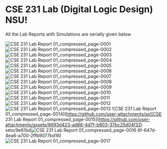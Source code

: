 # CSE 231 Lab (Digital Logic Design) NSU!
All the Lab Reports with Simulations are serially given below 

![CSE 231 Lab Report 01_compressed_page-0001](https://github.com/user-attachments/assets/6f81d56c-8351-4989-8ac5-446792c9d306)
![CSE 231 Lab Report 01_compressed_page-0002](https://github.com/user-attachments/assets/eb6868e4-b72e-430c-ac14-e726bb4658a0)
![CSE 231 Lab Report 01_compressed_page-0003](https://github.com/user-attachments/assets/07367c24-89e6-42da-86be-50d398a637fc)
![CSE 231 Lab Report 01_compressed_page-0004](https://github.com/user-attachments/assets/dfa26139-874c-47ff-b38c-cda4baa15e61)
![CSE 231 Lab Report 01_compressed_page-0005](https://github.com/user-attachments/assets/cd34561b-0a9c-4315-9872-5937b29c7b0d)
![CSE 231 Lab Report 01_compressed_page-0006](https://github.com/user-attachments/assets/fbb2e668-47d8-4a1d-9dbb-a1f9580cae94)
![CSE 231 Lab Report 01_compressed_page-0007](https://github.com/user-attachments/assets/e9126295-b835-49f2-83de-0cebc232e420)
![CSE 231 Lab Report 01_compressed_page-0008](https://github.com/user-attachments/assets/825f3328-0914-4198-b2d2-7b1bc2cb42c0)
![CSE 231 Lab Report 01_compressed_page-0009](https://github.com/user-attachments/assets/97e32452-4191-473e-94d9-9f7fee0587cd)
![CSE 231 Lab Report 01_compressed_page-0010](https://github.com/user-attachments/assets/9d1f6774-e215-4164-82da-3bcdc14b3080)
![CSE 231 Lab Report 01_compressed_page-0011](https://github.com/user-attachments/assets/694b4d6a-9574-43f2-8369-04156b7e3ab8)
![CSE 231 Lab Report 01_compressed_page-0012](https://github.com/user-attachments/assets/5278e72d-e56e-4324-ae25-73906735b872)
![CSE 231 Lab Report 01_compressed_page-0013](https://github.com/user-attachments/assets/9f776549-cea2-4017-bfcb-deb09f9d706e)
![CSE 231 Lab Report 01_compressed_page-0014](https://github.com/user-attachments/as![CSE 231 Lab Report 01_compressed_page-0015](https://github.com/user-attachments/assets/8693d423-ad86-4d7f-b803-37bc25d04f32)
sets/9e61bd![CSE 231 Lab Report 01_compressed_page-0016](https://github.com/user-attachments/assets/5437a996-6785-4fff-aaff-7959795a372d)
6f-647d-4ea6-a700-2ffb9077bd16)
![CSE 231 Lab Report 01_compressed_page-0017](https://github.com/user-attachments/assets/a1d503cc-5947-4c4e-9144-5f130cbe59c3)
